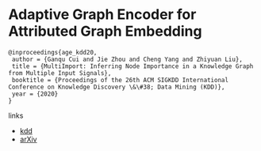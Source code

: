 # Adaptive Graph Encoder for Attributed Graph Embedding

```
@inproceedings{age_kdd20,
 author = {Ganqu Cui and Jie Zhou and Cheng Yang and Zhiyuan Liu},
 title = {MultiImport: Inferring Node Importance in a Knowledge Graph from Multiple Input Signals},
 booktitle = {Proceedings of the 26th ACM SIGKDD International Conference on Knowledge Discovery \&\#38; Data Mining (KDD)},
 year = {2020}
}
```

links
- [kdd](https://www.kdd.org/kdd2020/accepted-papers/view/adaptive-graph-encoder-for-attributed-graph-embedding)
- [arXiv](https://arxiv.org/abs/2007.01594)
